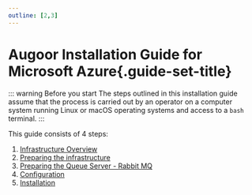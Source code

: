 ```yaml
---
outline: [2,3]
---
```


# Augoor Installation Guide for Microsoft Azure{.guide-set-title}

::: warning Before you start
The steps outlined in this installation guide assume that the process is carried out by an operator on a computer system running Linux or macOS operating systems and access to a `bash` terminal.
:::

This guide consists of 4 steps:

1. [Infrastructure Overview](./infrastructure_overview)
2. [Preparing the infrastructure](./preparing_infrastructure)
3. [Preparing the Queue Server - Rabbit MQ](./preparing_queue_server)
4. [Configuration](./configuration)
5. [Installation](./installation)
